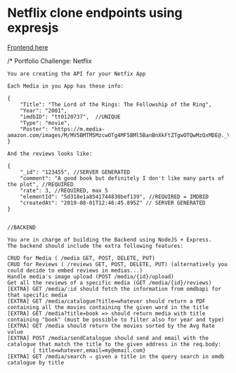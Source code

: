 # Netflix clone endpoints using expresjs

[Frontend here](https://github.com/Abdugaffor-97/netflix-clone-frontend/blob/master/README.md)



/*
    Portfolio Challenge: Netflix

    You are creating the API for your Netfix App

    Each Media in you App has these info:

    {
        "Title": "The Lord of the Rings: The Fellowship of the Ring",
        "Year": "2001",
        "imdbID": "tt0120737",  //UNIQUE
        "Type": "movie",
        "Poster": "https://m.media-amazon.com/images/M/MV5BMTM5MzcwOTg4MF5BMl5BanBnXkFtZTgwOTQwMzQxMDE@._V1_SX300.jpg"
    }

    And the reviews looks like:

    {
        "_id": "123455", //SERVER GENERATED
        "comment": "A good book but definitely I don't like many parts of the plot", //REQUIRED
        "rate": 3, //REQUIRED, max 5
        "elementId": "5d318e1a8541744830bef139", //REQUIRED = IMDBID
        "createdAt": "2019-08-01T12:46:45.895Z" // SERVER GENERATED
    }


    //BACKEND

    You are in charge of building the Backend using NodeJS + Express. 
    The backend should include the extra following features:

    CRUD for Media ( /media GET, POST, DELETE, PUT)
    CRUD for Reviews ( /reviews GET, POST, DELETE, PUT) (alternatively you could decide to embed reviews in medias...)
    Handle media's image upload (POST /media/{id}/upload)
    Get all the reviews of a specific media (GET /media/{id}/reviews)
    [EXTRA] GET /media/:id should fetch the information from omdbapi for that specific media
    [EXTRA] GET /media/catalogue?title=whatever should return a PDF containing all the movies containing the given word in the title
    [EXTRA] GET /media?title=book => should return media with title containing "book" (must be possible to filter also for year and type)
    [EXTRA] GET /media should return the movies sorted by the Avg Rate value
    [EXTRA] POST /media/sendCatalogue should send and email with the catalogue that match the title to the given address in the req.body: 
            { title=whatever,email=my@email.com}
    [EXTRA] GET /media/search ⇒ given a title in the query search in omdb catalogue by title

